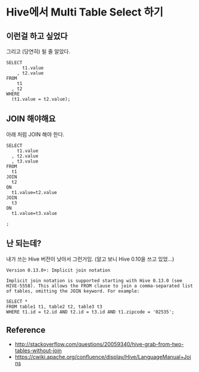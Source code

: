 # Hive에서 Multi Table Select 하기

## 이런걸 하고 싶었다
그리고 (당연히) 될 줄 알았다.

```
SELECT
      t1.value
    , t2.value
FROM
    t1
  , t2
WHERE
  (t1.value = t2.value);
```


## JOIN 해야해요
아래 처럼 JOIN 해야 한다.

```
SELECT
    t1.value
  , t2.value
  , t3.value
FROM
  t1
JOIN
  t2
ON
  t1.value=t2.value
JOIN
  t3
ON
  t1.value=t3.value

;
```

## 난 되는데?
내가 쓰는 Hive 버전이 낮아서 그런거임.
(알고 보니 Hive 0.10을 쓰고 있었...)

```
Version 0.13.0+: Implicit join notation

Implicit join notation is supported starting with Hive 0.13.0 (see HIVE-5558). This allows the FROM clause to join a comma-separated list of tables, omitting the JOIN keyword. For example:

SELECT *
FROM table1 t1, table2 t2, table3 t3
WHERE t1.id = t2.id AND t2.id = t3.id AND t1.zipcode = '02535';

```


## Reference
* http://stackoverflow.com/questions/20059340/hive-grab-from-two-tables-without-join
* https://cwiki.apache.org/confluence/display/Hive/LanguageManual+Joins
